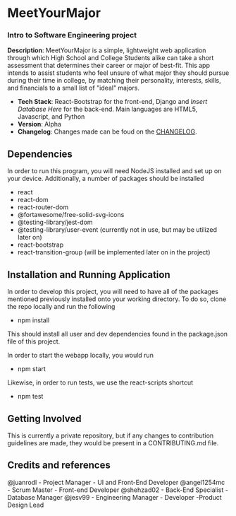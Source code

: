 # MeetYourMajor
### Intro to Software Engineering project
**Description**: MeetYourMajor is a simple, lightweight web application through which High School 
and College Students alike can take a short assessment that determines their career or major of best-fit.
This app intends to assist students who feel unsure of what major they should pursue during their time in college,
by matching their personality, interests, skills, and financials to a small list of "ideal" majors.

- **Tech Stack**: React-Bootstrap for the front-end, Django and *Insert Database Here* for the back-end. Main languages are HTML5, Javascript, and Python
- **Version**: Alpha
- **Changelog**: Changes made can be foud on the [CHANGELOG](CHANGELOG.md).

## Dependencies
In order to run this program, you will need NodeJS installed and set up on your device. Additionally, a number of packages should be installed
- react
- react-dom
- react-router-dom
- @fortawesome/free-solid-svg-icons
- @testing-library/jest-dom
- @testing-library/user-event (currently not in use, but may be utilized later on)
- react-bootstrap
- react-transition-group (will be implemented later on in the project)


## Installation and Running Application
In order to develop this project, you will need to have all of the packages mentioned previously installed onto your working directory. To do so, clone the repo locally and run the following

- npm install

This should install all user and dev dependencies found in the package.json file of this project.

In order to start the webapp locally, you would run

- npm start

Likewise, in order to run tests, we use the react-scripts shortcut

- npm test

## Getting Involved

This is currently a private repository, but if any changes to contribution guidelines are made, they would be present in a CONTRIBUTING.md file.

## Credits and references
@juanrodl - Project Manager - UI and Front-End Developer
@angel1254mc - Scrum Master - Front-end Developer
@shehzad02 - Back-End Specialist - Database Manager
@jesv99 - Engineering Manager - Developer -Product Design Lead
